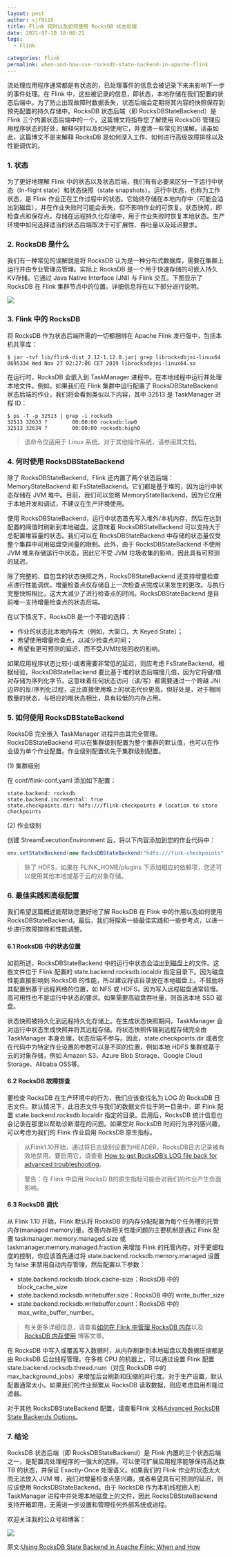 ```yaml
---
layout: post
author: sjf0115
title: Flink 何时以及如何使用 RocksDB 状态后端
date: 2021-07-10 18:08:21
tags:
  - Flink

categories: Flink
permalink: when-and-how-use-rocksdb-state-backend-in-apache-flink
---
```


流处理应用程序通常都是有状态的，已处理事件的信息会被记录下来来影响下一步的事件处理。在 Flink 中，这些被记录的信息，即状态，本地存储在我们配置的状态后端中。为了防止出现故障时数据丢失，状态后端会定期将其内容的快照保存到预先配置的持久存储中。RocksDB 状态后端（即 RocksDBStateBackend）是 Flink 三个内置状态后端中的一个。这篇博文将指导您了解使用 RocksDB 管理应用程序状态的好处，解释何时以及如何使用它，并澄清一些常见的误解。话虽如此，这篇博文不是来解释 RocksDB 是如何深入工作、如何进行高级故障排除以及性能调优的。

### 1. 状态

为了更好地理解 Flink 中的状态以及状态后端，我们有有必要来区分一下运行中状态（In-flight state）和状态快照（state snapshots）。运行中状态，也称为工作状态，是 Flink 作业正在工作过程中的状态。它始终存储在本地内存中（可能会溢出到磁盘），并在作业失败时可能会丢失，但不影响作业的可恢复。状态快照，即检查点和保存点，存储在远程持久化存储中，用于作业失败时恢复本地状态。生产环境中如何选择适当的状态后端取决于可扩展性、吞吐量以及延迟要求。

### 2. RocksDB 是什么

我们有一种常见的误解就是将 RocksDB 认为是一种分布式数据库，需要在集群上运行并由专业管理员管理。实际上 RocksDB 是一个用于快速存储的可嵌入持久KV存储。它通过 Java Native Interface (JNI) 与 Flink 交互。下图显示了 RocksDB 在 Flink 集群节点中的位置。详细信息将在以下部分进行说明。

![](https://github.com/sjf0115/ImageBucket/blob/main/Flink/when-and-how-use-rocksdb-state-backend-in-apache-flink-1.png?raw=true)

### 3. Flink 中的 RocksDB

将 RocksDB 作为状态后端所需的一切都捆绑在 Apache Flink 发行版中，包括本机共享库：
```
$ jar -tvf lib/flink-dist_2.12-1.12.0.jar| grep librocksdbjni-linux64
8695334 Wed Nov 27 02:27:06 CET 2019 librocksdbjni-linux64.so
```

在运行时，RocksDB 会嵌入到 TaskManager 进程中。在本地线程中运行并处理本地文件。例如，如果我们在 Flink 集群中运行配置了 RocksDBStateBackend 状态后端的作业，我们将会看到类似以下内容，其中 32513 是 TaskManager 进程 ID：
```
$ ps -T -p 32513 | grep -i rocksdb
32513 32633 ?        00:00:00 rocksdb:low0
32513 32634 ?        00:00:00 rocksdb:high0
```
> 该命令仅适用于 Linux 系统。对于其他操作系统，请参阅其文档。

### 4. 何时使用 RocksDBStateBackend

除了 RocksDBStateBackend，Flink 还内置了两个状态后端：MemoryStateBackend 和 FsStateBackend。它们都是基于堆的，因为运行中状态存储在 JVM 堆中。目前，我们可以忽略 MemoryStateBackend，因为它仅用于本地开发和调试，不建议在生产环境使用。

使用 RocksDBStateBackend，运行中状态首先写入堆外/本机内存，然后在达到配置的阈值时刷新到本地磁盘。这意味着 RocksDBStateBackend 可以支持大于总配置堆容量的状态。我们可以在 RocksDBStateBackend 中存储的状态量仅受整个集群中可用磁盘空间量的限制。此外，由于 RocksDBStateBackend 不使用 JVM 堆来存储运行中状态，因此它不受 JVM 垃圾收集的影响，因此具有可预测的延迟。

除了完整的、自包含的状态快照之外，RocksDBStateBackend 还支持增量检查点进行性能调优。增量检查点仅存储自上一次检查点完成以来发生的更改。与执行完整快照相比，这大大减少了进行检查点的时间。RocksDBStateBackend 是目前唯一支持增量检查点的状态后端。

在以下情况下，RocksDB 是一个不错的选择：
- 作业的状态比本地内存大（例如，大窗口，大 Keyed State）；
- 希望使用增量检查点，以减少检查点时间；
- 希望有更可预测的延迟，而不受JVM垃圾回收的影响。

如果应用程序状态比较小或者需要非常低的延迟，则应考虑 FsStateBackend。根据经验，RocksDBStateBackend 要比基于堆的状态后端慢几倍，因为它将键/值对存储为序列化字节。这意味着任何状态访问（读/写）都需要通过一个跨越 JNI 边界的反/序列化过程，这比直接使用堆上的状态代价更高。但好处是，对于相同数量的状态，与相应的堆状态相比，具有较低的内存占用。

### 5. 如何使用 RocksDBStateBackend

RocksDB 完全嵌入 TaskManager 进程并由其完全管理。RocksDBStateBackend 可以在集群级别配置为整个集群的默认值，也可以在作业级为单个作业配置。作业级别配置优先于集群级别配置。

(1) 集群级别

在 conf/flink-conf.yaml 添加如下配置：
```
state.backend: rocksdb
state.backend.incremental: true
state.checkpoints.dir: hdfs:///flink-checkpoints # location to store checkpoints
```
(2) 作业级别

创建 StreamExecutionEnvironment 后，将以下内容添加到您的作业代码中：
```java
env.setStateBackend(new RocksDBStateBackend("hdfs:///fink-checkpoints", true));   
```
> 除了 HDFS，如果在 FLINK_HOME/plugins 下添加相应的依赖项，您还可以使用其他本地或基于云的对象存储。

### 6. 最佳实践和高级配置

我们希望这篇概述能帮助您更好地了解 RocksDB 在 Flink 中的作用以及如何使用 RocksDBStateBackend。最后，我们将探索一些最佳实践和一些参考点，以进一步进行故障排除和性能调整。

#### 6.1 RocksDB 中的状态位置

如前所述，RocksDBStateBackend 中的运行中状态会溢出到磁盘上的文件。这些文件位于 Flink 配置的 state.backend.rocksdb.localdir 指定目录下。因为磁盘性能直接影响到 RocksDB 的性能，所以建议将该目录放在本地磁盘上。不鼓励将其配置到基于远程网络的位置，如 NFS 或 HDFS，因为写入远程磁盘通常较慢。高可用性也不是运行中状态的要求。如果需要高磁盘吞吐量，则首选本地 SSD 磁盘。

状态快照被持久化到远程持久化存储上。在生成状态快照期间，TaskManager 会对运行中状态生成快照并将其远程存储。将状态快照传输到远程存储完全由 TaskManager 本身处理，状态后端不参与。因此，state.checkpoints.dir 或者您在代码中为特定作业设置的参数可以是不同的位置，例如本地 HDFS 集群或基于云的对象存储，例如 Amazon S3、Azure Blob Storage、Google Cloud Storage、Alibaba OSS等。

#### 6.2 RocksDB 故障排查

要检查 RocksDB 在生产环境中的行为，我们应该查找名为 LOG 的 RocksDB 日志文件。默认情况下，此日志文件与我们的数据文件位于同一目录中，即 Flink 配置 state.backend.rocksdb.localdir 指定的目录。启用后，RocksDB 统计信息也会记录在那里以帮助诊断潜在的问题。如果您对 RocksDB 时间行为序列感兴趣，可以考虑为我们的 Flink 作业启用 RocksDB 原生指标。

> 从Flink1.10开始，通过将日志级别设置为HEADER，RocksDB日志记录被有效地禁用。要启用它，请查看 [How to get RocksDB’s LOG file back for advanced troubleshooting](https://ververica.zendesk.com/hc/en-us/articles/360015933320-How-to-get-RocksDB-s-LOG-file-back-for-advanced-troubleshooting)。

> 警告：在 Flink 中启用 RocksD B的原生指标可能会对我们的作业产生负面影响。

#### 6.3 RocksDB 调优

从 Flink 1.10 开始，Flink 默认将 RocksDB 的内存分配配置为每个任务槽的托管内存(managed memory)量。改善内存相关性能问题的主要机制是通过 Flink 配置 taskmanager.memory.managed.size 或 taskmanager.memory.managed.fraction 来增加 Flink 的托管内存。对于更细粒度的控制，你应该首先通过将 state.backend.rocksdb.memory.managed 设置为 false 来禁用自动内存管理，然后配置以下参数：
- state.backend.rocksdb.block.cache-size：RocksDB 中的 block_cache_size
- state.backend.rocksdb.writebuffer.size：RocksDB 中的 write_buffer_size
- state.backend.rocksdb.writebuffer.count：RocksDB 中的 max_write_buffer_number。

> 有关更多详细信息，请查看[如何在 Flink 中管理 RocksDB 内存](https://www.ververica.com/blog/manage-rocksdb-memory-size-apache-flink)以及 [RocksDB 内存使用](https://github.com/facebook/rocksdb/wiki/Memory-usage-in-RocksDB) 博客文章。

在 RocksDB 中写入或覆盖写入数据时，从内存刷新到本地磁盘以及数据压缩都是由 RocksDB 后台线程管理。在多核 CPU 的机器上，可以通过设置 Flink 配置 state.backend.rocksdb.thread.num（对应 RocksDB 中的 max_background_jobs）来增加后台刷新和压缩的并行度。对于生产设置，默认配置通常太小。如果我们的作业频繁从 RocksDB 读取数据，则应考虑启用布隆过滤器。

对于其他 RocksDBStateBackend 配置，请查看Flink 文档[Advanced RocksDB State Backends Options](https://ci.apache.org/projects/flink/flink-docs-release-1.13/docs/deployment/config/#advanced-rocksdb-state-backends-options)。

### 7. 结论

RocksDB 状态后端（即 RocksDBStateBackend）是 Flink 内置的三个状态后端之一，是配置流处理程序的一强大的选择。可以使可扩展应用程序能够保持高达数 TB 的状态，并保证 Exactly-Once 处理语义。如果我们的 Flink 作业的状态太大而无法放入 JVM 堆，我们对增量检查点感兴趣，或者希望具有可预测的延迟，则应该使用 RocksDBStateBackend。由于 RocksDB 作为本机线程嵌入到 TaskManager 进程中并处理本地磁盘上的文件，因此 RocksDBStateBackend 支持开箱即用，无需进一步设置和管理任何外部系统或进程。

欢迎关注我的公众号和博客：

![](https://github.com/sjf0115/ImageBucket/blob/main/Other/smartsi.jpg?raw=true)

原文:[Using RocksDB State Backend in Apache Flink: When and How](https://flink.apache.org/2021/01/18/rocksdb.html)

